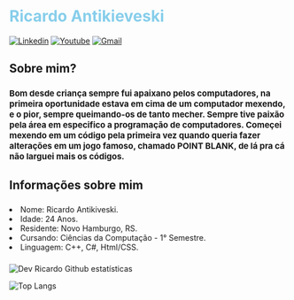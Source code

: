 ### <h1 style='color:#87CEEB'> Ricardo Antikieveski

[![Linkedin](https://img.shields.io/badge/LinkedIn-0077B5?style=for-the-badge&logo=linkedin&logoColor=white)](https://www.linkedin.com/in/ricardoan/)
[![Youtube](https://img.shields.io/badge/YouTube-FF0000?style=for-the-badge&logo=youtube&logoColor=white)](https://www.youtube.com/@_devAnRicardo)
[![Gmail](https://img.shields.io/badge/Gmail-D14836?style=for-the-badge&logo=gmail&logoColor=white)](mailto:antikieveski.ricardo@gmail.com)


### <h2> Sobre mim? </h2>
### <p style='font-size:15px'>Bom desde criança sempre fui apaixano pelos computadores, na primeira oportunidade estava em cima de um computador mexendo, e o pior, sempre queimando-os de tanto mecher. Sempre tive paixão pela área em especifico a programação de computadores. Começei mexendo em um código pela primeira vez quando queria fazer alterações em um jogo famoso, chamado POINT BLANK, de lá pra cá não larguei mais os códigos.</p>

### <h2>Informações sobre mim</h2>
### <ol> 
<li>Nome: Ricardo Antikiveski. </li>
<li>Idade: 24 Anos. </li>
<li>Residente: Novo Hamburgo, RS. </li>
<li>Cursando: Ciências da Computação - 1° Semestre.</li>
<li>Linguagem: C++, C#, Html/CSS. </li>
</ol>

###
![Dev Ricardo Github estatísticas](https://github-readme-stats.vercel.app/api?username=Ricardo-Antikieveski&show_icons=true&theme=gruvbox)

![Top Langs](https://github-readme-stats.vercel.app/api/top-langs/?username=Ricardo-Antikieveski&show_progress=true)
